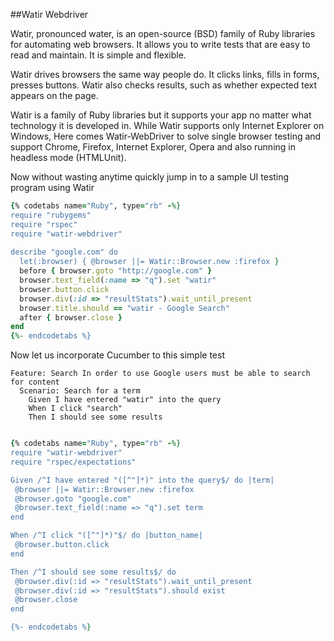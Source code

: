 ##Watir Webdriver

Watir, pronounced water, is an open-source (BSD) family of Ruby libraries for automating web browsers. It allows you to write tests that are easy to read and maintain. It is simple and flexible.
 
 Watir drives browsers the same way people do. It clicks links, fills in forms, presses buttons. Watir also checks results, such as whether expected text appears on the page.
 
 Watir is a family of Ruby libraries but it supports your app no matter what technology it is developed in. While Watir supports only Internet Explorer on Windows, Here comes Watir-WebDriver to solve single browser testing and support Chrome, Firefox, Internet Explorer, Opera and also running in headless mode (HTMLUnit).
 
 Now without wasting anytime quickly jump in to a sample UI testing program using Watir
 
 ```ruby
 {% codetabs name="Ruby", type="rb" -%}
 require "rubygems"
 require "rspec"
 require "watir-webdriver"
  
 describe "google.com" do
   let(:browser) { @browser ||= Watir::Browser.new :firefox } 
   before { browser.goto "http://google.com" } 
   browser.text_field(:name => "q").set "watir"
   browser.button.click 
   browser.div(:id => "resultStats").wait_until_present
   browser.title.should == "watir - Google Search"
   after { browser.close }
 end
 {%- endcodetabs %}
 
 ```
 
 Now let us incorporate Cucumber to this simple test
 
 ```gherkin
 Feature: Search In order to use Google users must be able to search for content 
   Scenario: Search for a term
     Given I have entered "watir" into the query
     When I click "search"
     Then I should see some results
 
 
  ```
  
  ```ruby
 {% codetabs name="Ruby", type="rb" -%}
 require "watir-webdriver"
 require "rspec/expectations"
  
 Given /^I have entered "([^"]*)" into the query$/ do |term|
   @browser ||= Watir::Browser.new :firefox
   @browser.goto "google.com"
   @browser.text_field(:name => "q").set term
 end
  
 When /^I click "([^"]*)"$/ do |button_name|
   @browser.button.click
 end
  
 Then /^I should see some results$/ do
   @browser.div(:id => "resultStats").wait_until_present
   @browser.div(:id => "resultStats").should exist 
   @browser.close
 end
 
 {%- endcodetabs %}